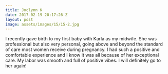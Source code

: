```yaml
---
title: Joclynn K 
date: 2017-02-19 20:17:26 Z
layout: post
image: assets/images/15/15-2.jpg
---
```


I recently gave birth to my first baby with Karla as my midwife. She was professional but also very personal, going above and beyond the standard of care most women receive during pregnancy. I had such a positive and comfortable experience and I know it was all because of her exceptional care. My labor was smooth and full of positive vibes. I will definitely go to her again!


